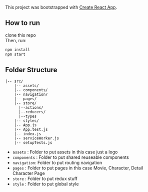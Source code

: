 This project was bootstrapped with [Create React App](https://github.com/facebook/create-react-app).

## How to run

clone this repo <br />
Then, run:
```bash
npm install
npm start
```

## Folder Structure

```
|-- src/
    |-- assets/
    |-- components/
    |-- navigation/
    |-- pages/
    |-- store/
      |--actions/
      |--reducers/
      |--types
    |-- styles/
    |-- App.js
    |-- App.test.js
    |-- index.js
    |-- serviceWorker.js
    |-- setupTests.js
```

- `assets` : Folder to put assets in this case just a logo
- `components` : Folder to put shared reuseable components
- `navigation`: Folder to put routing navigation
- `pages` : Folder to put pages in this case Movie, Character, Detail Character Page
- `store` : Folder to put redux stuff
- `style` : Folder to put global style
